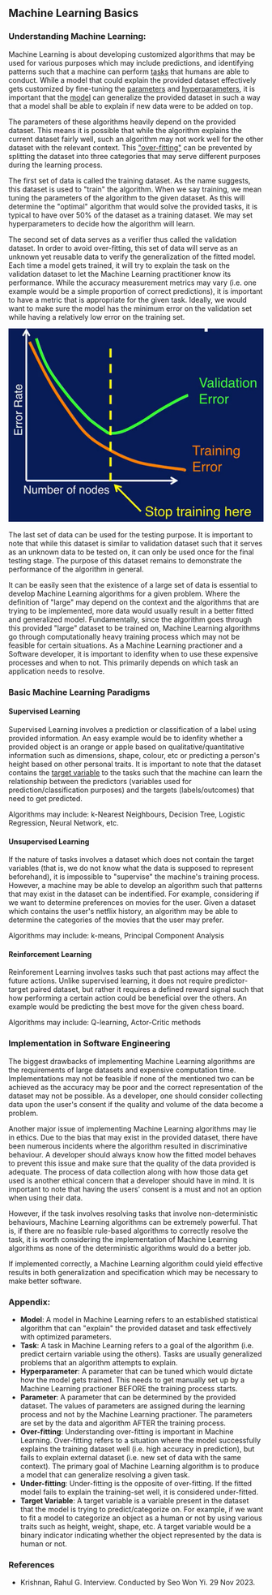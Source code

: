 ## Machine Learning Basics

### Understanding Machine Learning:
Machine Learning is about developing customized algorithms that may be used for various purposes which may include predictions, and identifying patterns such that a machine can perform [tasks](#Task) that humans are able to conduct. While a model that could explain the provided dataset effectively gets customized by fine-tuning the [parameters](#Parameter) and [hyperparameters](#Hyperparameter), it is important that the [model](#Model) can generalize the provided dataset in such a way that a model shall be able to explain if new data were to be added on top.

The parameters of these algorithms heavily depend on the provided dataset. This means it is possible that while the algorithm explains the current dataset fairly well, such an algorithm may not work well for the other dataset with the relevant context. This ["over-fitting"](#Overfitting) can be prevented by splitting the dataset into three categories that may serve different purposes during the learning process.

The first set of data is called the training dataset. As the name suggests, this dataset is used to "train" the algorithm. When we say training, we mean tuning the parameters of the algorithm to the given dataset. As this will determine the "optimal" algorithm that would solve the provided tasks, it is typical to have over 50% of the dataset as a training dataset. We may set hyperparameters to decide how the algorithm will learn.

The second set of data serves as a verifier thus called the validation dataset. In order to avoid over-fitting, this set of data will serve as an unknown yet reusable data to verify the generalization of the fitted model. Each time a model gets trained, it will try to explain the task on the validation dataset to let the Machine Learning practitioner know its performance. While the accuracy measurement metrics may vary (i.e. one example would be a simple proportion of correct predictions), it is important to have a metric that is appropriate for the given task. Ideally, we would want to make sure the model has the minimum error on the validation set while having a relatively low error on the training set.

![Image Credit: The Elements of Statistical Learning](example_machine_learning.png?raw=true "Training and Validation")

The last set of data can be used for the testing purpose. It is important to note that while this dataset is similar to validation dataset such that it serves as an unknown data to be tested on, it can only be used once for the final testing stage. The purpose of this dataset remains to demonstrate the performance of the algorithm in general.

It can be easily seen that the existence of a large set of data is essential to develop Machine Learning algorithms for a given problem. Where the definition of "large" may depend on the context and the algorithms that are trying to be implemented, more data would usually result in a better fitted and generalized model. Fundamentally, since the algorithm goes through this provided "large" dataset to be trained on, Machine Learning algorithms go through computationally heavy training process which may not be feasible for certain situations. As a Machine Learning practioner and a Software developer, it is important to idenfity when to use these expensive processes and when to not. This primarily depends on which task an application needs to resolve.

### Basic Machine Learning Paradigms

#### Supervised Learning

Supervised Learning involves a prediction or classification of a label using provided information. An easy example would be to idenfity whether a provided object is an orange or apple based on qualitative/quantitative information such as dimensions, shape, colour, etc or predicting a person's height based on other personal traits. It is important to note that the dataset contains the [target variable](#Target) to the tasks such that the machine can learn the relationship between the predictors (variables used for prediction/classification purposes) and the targets (labels/outcomes) that need to get predicted.

Algorithms may include: k-Nearest Neighbours, Decision Tree, Logistic Regression, Neural Network, etc.

#### Unsupervised Learning

If the nature of tasks involves a dataset which does not contain the target variables (that is, we do not know what the data is supposed to represent beforehand), it is impossible to "supervise" the machine's training process. However, a machine may be able to develop an algorithm such that patterns that may exist in the dataset can be indentified. For example, considering if we want to determine preferences on movies for the user. Given a dataset which contains the user's netflix history, an algorithm may be able to determine the categories of the movies that the user may prefer. 

Algorithms may include: k-means, Principal Component Analysis

#### Reinforcement Learning

Reinforement Learning involves tasks such that past actions may affect the future actions. Unlike supervised learning, it does not require predictor-target paired dataset, but rather it requires a defined reward signal such that how performing a certain action could be beneficial over the others. An example would be predicting the best move for the given chess board. 

Algorithms may include: Q-learning, Actor-Critic methods


### Implementation in Software Engineering

The biggest drawbacks of implementing Machine Learning algorithms are the requirements of large datasets and expensive computation time. Implementations may not be feasible if none of the mentioned two can be achieved as the accuracy may be poor and the correct representation of the dataset may not be possible. As a developer, one should consider collecting data upon the user's consent if the quality and volume of the data become a problem. 

Another major issue of implementing Machine Learning algorithms may lie in ethics. Due to the bias that may exist in the provided dataset, there have been numerous incidents where the algorithm resulted in discriminative behaviour. A developer should always know how the fitted model behaves to prevent this issue and make sure that the quality of the data provided is adequate. The process of data collection along with how those data get used is another ethical concern that a developer should have in mind. It is important to note that having the users' consent is a must and not an option when using their data.

However, if the task involves resolving tasks that involve non-deterministic behaviours, Machine Learning algorithms can be extremely powerful. That is, if there are no feasible rule-based algorithms to correctly resolve the task, it is worth considering the implementation of Machine Learning algorithms as none of the deterministic algorithms would do a better job.

If implemented correctly, a Machine Learning algorithm could yield effective results in both generalization and specification which may be necessary to make better software.

### Appendix:
* **<span id="Model">Model</span>**: A model in Machine Learning refers to an established statistical algorithm that can "explain" the provided dataset and task effectively with optimized parameters.
* **<span id="Task">Task</span>**: A task in Machine Learning refers to a goal of the algorithm (i.e. predict certairn variable using the others). Tasks are usually generalized problems that an algorithm attempts to explain.
* **<span id="Hyperparameter">Hyperparameter</span>**: A parameter that can be tuned which would dictate how the model gets trained. This needs to get manually set up by a Machine Learning practioner BEFORE the training process starts.
* **<span id="Parameter">Parameter</span>**: A parameter that can be determined by the provided dataset. The values of parameters are assigned during the learning process and not by the Machine Learning practioner. The parameters are set by the data and algorithm AFTER the training process.
* **<span id="Overfitting">Over-fitting</span>**: Understanding over-fitting is important in Machine Learning. Over-fitting refers to a situation where the model successfully explains the training dataset well (i.e. high accuracy in prediction), but fails to explain external dataset (i.e. new set of data with the same context). The primary goal of Machine Learning algorithm is to produce a model that can generalize resolving a given task.
* **Under-fitting**: Under-fitting is the opposite of over-fitting. If the fitted model fails to explain the training-set well, it is considered under-fitted.
* **<span id="Target">Target Variable</span>**: A target variable is a variable present in the dataset that the model is trying to predict/categorize on. For example, if we want to fit a model to categorize an object as a human or not by using various traits such as height, weight, shape, etc. A target variable would be a binary indicator indicating whether the object represented by the data is human or not.



### References

* Krishnan, Rahul G. Interview. Conducted by Seo Won Yi. 29 Nov 2023.
